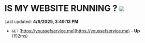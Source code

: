 # IS MY WEBSITE RUNNING ? [![](https://img.shields.io/static/v1?label=Sponsor&message=%E2%9D%A4&logo=GitHub&color=%23fe8e86)](https://github.com/sponsors/Youssef-Lehmam)

Last updated: **4/6/2025, 3:49:13 PM**

- `GET` [https://youssefservice.me](https://youssefservice.me) - **Up** (192ms)
